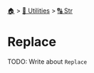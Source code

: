 <!--startTocHeader-->
[🏠](../../README.md) > [🔧 Utilities](../README.md) > [🔠 Str](README.md)
# Replace
<!--endTocHeader-->

TODO: Write about `Replace`

<!--startTocSubTopic-->
<!--endTocSubTopic-->